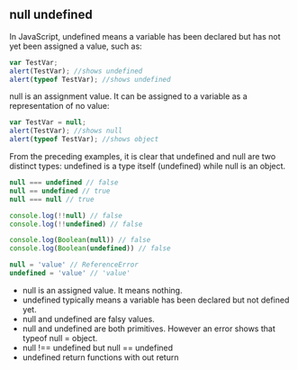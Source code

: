## null undefined
In JavaScript, undefined means a variable has been declared but has not yet been assigned a value, such as:

```javascript
var TestVar;
alert(TestVar); //shows undefined
alert(typeof TestVar); //shows undefined
```

null is an assignment value. It can be assigned to a variable as a representation of no value:

```javascript
var TestVar = null;
alert(TestVar); //shows null
alert(typeof TestVar); //shows object
```

From the preceding examples, it is clear that undefined and null are two distinct types: undefined is a type itself (undefined) while null is an object.

```javascript
null === undefined // false
null == undefined // true
null === null // true

console.log(!!null) // false
console.log(!!undefined) // false

console.log(Boolean(null)) // false
console.log(Boolean(undefined)) // false
```

```javascript
null = 'value' // ReferenceError
undefined = 'value' // 'value'
```

- null is an assigned value. It means nothing.
- undefined typically means a variable has been declared but not defined yet.
- null and undefined are falsy values.
- null and undefined are both primitives. However an error shows that typeof null = object.
- null !== undefined but null == undefined
- undefined return functions with out return